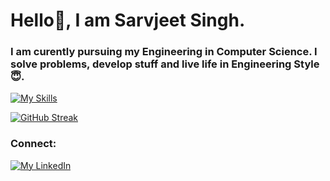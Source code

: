 # Hello👋, I am Sarvjeet Singh.

### I am curently pursuing my Engineering in Computer Science. I solve problems, develop stuff and live life in Engineering Style :innocent:. 

[![My Skills](https://skillicons.dev/icons?i=py,js,html,css,py,c,django,cpp,bootstrap,azure,flask,figma,github,git,heroku,java,linux,mysql,netlify,postman,react,tensorflow,vscode,sqlite,gcp)](https://skillicons.dev)

[![GitHub Streak](https://github-readme-streak-stats-amber.vercel.app?user=aazad20&theme=dark&hide_border=true&date_format=M%20j%5B%2C%20Y%5D)](https://git.io/streak-stats)


### Connect:
[![My LinkedIn](https://skillicons.dev/icons?i=linkedin)](https://www.linkedin.com/in/sarvjeet-singh-6249551b7/)

